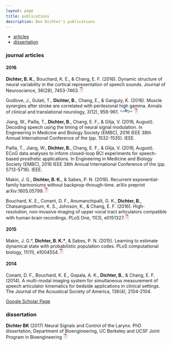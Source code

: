 ```yaml
---
layout: page
title: publications
description: Ben Dichter's publications
---
```


<div class="navbar">
    <div class="navbar-inner">
        <ul class="nav">
            <li><a href="#articles">articles</a></li>
            <li><a href="#thesis">dissertation</a></li>
        </ul>
    </div>
</div>


### <a name="articles"></a>journal articles

#### 2016
**Dichter, B. K.**, Bouchard, K. E., & Chang, E. F. (2016). Dynamic structure of neural variability in the cortical representation of speech sounds. Journal of Neuroscience, 36(28), 7453-7463.[![pdf](icons16/pdf-icon.png)](http://www.jneurosci.org/content/36/28/7453.full.pdf)

Godlove, J., Gulati, T., **Dichter, B.**, Chang, E., & Ganguly, K. (2016). Muscle synergies after stroke are correlated with perilesional high gamma. Annals of clinical and translational neurology, 3(12), 956-961.
[![PubMed](icons16/pubmed-icon.png)](https://www.ncbi.nlm.nih.gov/pmc/articles/PMC5224817/)
[![pdf](icons16/pdf-icon.png)](https://pdfs.semanticscholar.org/63fb/7db9644fb869546e98a92ac91a914005ae79.pdf)
<!-- https://doi.org/10.1002/acn3.368 -->

Jiang, W., Pailla, T., **Dichter, B.**, Chang, E. F., & Gilja, V. (2016, August). Decoding speech using the timing of neural signal modulation. In Engineering in Medicine and Biology Society (EMBC), 2016 IEEE 38th Annual International Conference of the (pp. 1532-1535). IEEE.

Pailla, T., Jiang, W., **Dichter, B.**, Chang, E. F., & Gilja, V. (2016, August). ECoG data analyses to inform closed-loop BCI experiments for speech-based prosthetic applications. In Engineering in Medicine and Biology Society (EMBC), 2016 IEEE 38th Annual International Conference of the (pp. 5713-5716). IEEE.

Makin, J. G., **Dichter, B. K.**, & Sabes, P. N. (2016). Recurrent exponential-family harmoniums without backprop-through-time. arXiv preprint arXiv:1605.05799.[![pdf](icons16/pdf-icon.png)](https://arxiv.org/pdf/1605.05799.pdf)

Bouchard, K. E., Conant, D. F., Anumanchipalli, G. K., **Dichter, B.**, Chaisanguanthum, K. S., Johnson, K., & Chang, E. F. (2016). High-resolution, non-invasive imaging of upper vocal tract articulators compatible with human brain recordings. PLoS One, 11(3), e0151327.[![pdf](icons16/pdf-icon.png)](http://journals.plos.org/plosone/article/file?id=10.1371/journal.pone.0151327&type=printable)

#### 2015
Makin, J. G.\*, **Dichter, B. K.\***, & Sabes, P. N. (2015). Learning to estimate dynamical state with probabilistic population codes. PLoS computational biology, 11(11), e1004554.[![pdf](icons16/pdf-icon.png)](http://journals.plos.org/ploscompbiol/article/file?id=10.1371/journal.pcbi.1004554&type=printable)

#### 2014
Conant, D. F., Bouchard, K. E., Gopala, A. K., **Dichter, B.**, & Chang, E. F. (2014). A multi-modal imaging system for simultaneous measurement of speech articulator kinematics for bedside applications in clinical settings. The Journal of the Acoustical Society of America, 136(4), 2104-2104.



[Google Scholar Page](https://scholar.google.com/citations?hl=en&user=_IwI_oEAAAAJ&view_op=list_works&gmla=AJsN-F6brpRxSPRuLOGPgkFiBaf-Fo0ACeh8aw-LzPurpyjvbmgiUb_0HNKXWWohFymedDVQ6tLwvbWiFf0lAmFnMeolXonGh4iNnYq8edQZw7imer9uIM-JBcKo9Fno8T5nTwpXq9quCdh4Gyyb2ECme_H9XnFwwMdJxeiwNY8g4i83S_0yI7M)


### <a name="thesis"></a>dissertation

**Dichter BK** (2017) Neural Signals and Control of the Larynx.  PhD dissertation, Department of Bioengineering,
UC Berkeley and UCSF Joint Program in Bioengineering
[![pdf (24.6 MB)](icons16/pdf-icon.png)](assets/dichter_thesis.pdf)
